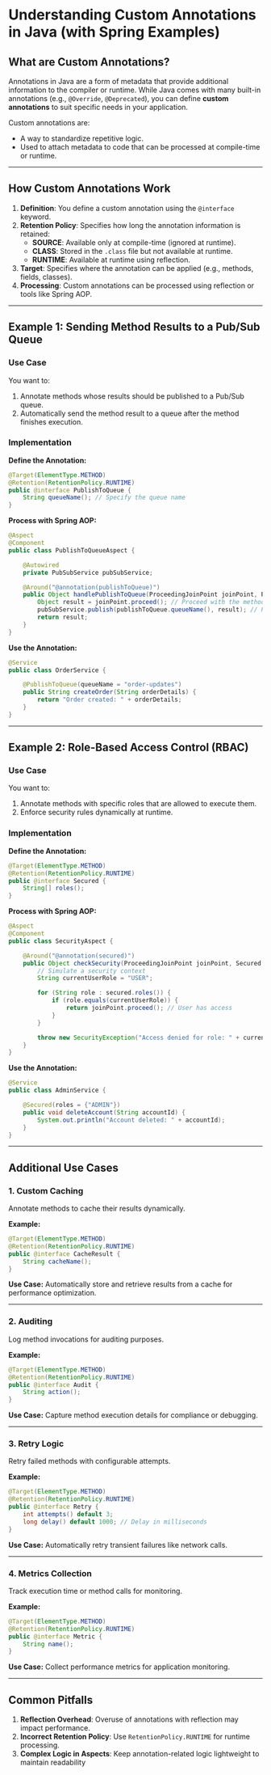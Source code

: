 
# Understanding Custom Annotations in Java (with Spring Examples)

## What are Custom Annotations?

Annotations in Java are a form of metadata that provide additional information to the compiler or runtime. While Java comes with many built-in annotations (e.g., `@Override`, `@Deprecated`), you can define **custom annotations** to suit specific needs in your application.

Custom annotations are:
- A way to standardize repetitive logic.
- Used to attach metadata to code that can be processed at compile-time or runtime.

---

## How Custom Annotations Work

1. **Definition**: You define a custom annotation using the `@interface` keyword.
2. **Retention Policy**: Specifies how long the annotation information is retained:
   - **SOURCE**: Available only at compile-time (ignored at runtime).
   - **CLASS**: Stored in the `.class` file but not available at runtime.
   - **RUNTIME**: Available at runtime using reflection.
3. **Target**: Specifies where the annotation can be applied (e.g., methods, fields, classes).
4. **Processing**: Custom annotations can be processed using reflection or tools like Spring AOP.

---

## Example 1: Sending Method Results to a Pub/Sub Queue

### Use Case

You want to:
1. Annotate methods whose results should be published to a Pub/Sub queue.
2. Automatically send the method result to a queue after the method finishes execution.

### Implementation

**Define the Annotation:**

```java
@Target(ElementType.METHOD)
@Retention(RetentionPolicy.RUNTIME)
public @interface PublishToQueue {
    String queueName(); // Specify the queue name
}
```

**Process with Spring AOP:**

```java
@Aspect
@Component
public class PublishToQueueAspect {

    @Autowired
    private PubSubService pubSubService;

    @Around("@annotation(publishToQueue)")
    public Object handlePublishToQueue(ProceedingJoinPoint joinPoint, PublishToQueue publishToQueue) throws Throwable {
        Object result = joinPoint.proceed(); // Proceed with the method
        pubSubService.publish(publishToQueue.queueName(), result); // Publish result
        return result;
    }
}
```

**Use the Annotation:**

```java
@Service
public class OrderService {

    @PublishToQueue(queueName = "order-updates")
    public String createOrder(String orderDetails) {
        return "Order created: " + orderDetails;
    }
}
```

---

## Example 2: Role-Based Access Control (RBAC)

### Use Case

You want to:
1. Annotate methods with specific roles that are allowed to execute them.
2. Enforce security rules dynamically at runtime.

### Implementation

**Define the Annotation:**

```java
@Target(ElementType.METHOD)
@Retention(RetentionPolicy.RUNTIME)
public @interface Secured {
    String[] roles();
}
```

**Process with Spring AOP:**

```java
@Aspect
@Component
public class SecurityAspect {

    @Around("@annotation(secured)")
    public Object checkSecurity(ProceedingJoinPoint joinPoint, Secured secured) throws Throwable {
        // Simulate a security context
        String currentUserRole = "USER";

        for (String role : secured.roles()) {
            if (role.equals(currentUserRole)) {
                return joinPoint.proceed(); // User has access
            }
        }

        throw new SecurityException("Access denied for role: " + currentUserRole);
    }
}
```

**Use the Annotation:**

```java
@Service
public class AdminService {

    @Secured(roles = {"ADMIN"})
    public void deleteAccount(String accountId) {
        System.out.println("Account deleted: " + accountId);
    }
}
```

---

## Additional Use Cases

### 1. **Custom Caching**
Annotate methods to cache their results dynamically.

**Example:**
```java
@Target(ElementType.METHOD)
@Retention(RetentionPolicy.RUNTIME)
public @interface CacheResult {
    String cacheName();
}
```

**Use Case:** Automatically store and retrieve results from a cache for performance optimization.

---

### 2. **Auditing**
Log method invocations for auditing purposes.

**Example:**
```java
@Target(ElementType.METHOD)
@Retention(RetentionPolicy.RUNTIME)
public @interface Audit {
    String action();
}
```

**Use Case:** Capture method execution details for compliance or debugging.

---

### 3. **Retry Logic**
Retry failed methods with configurable attempts.

**Example:**
```java
@Target(ElementType.METHOD)
@Retention(RetentionPolicy.RUNTIME)
public @interface Retry {
    int attempts() default 3;
    long delay() default 1000; // Delay in milliseconds
}
```

**Use Case:** Automatically retry transient failures like network calls.

---

### 4. **Metrics Collection**
Track execution time or method calls for monitoring.

**Example:**
```java
@Target(ElementType.METHOD)
@Retention(RetentionPolicy.RUNTIME)
public @interface Metric {
    String name();
}
```

**Use Case:** Collect performance metrics for application monitoring.

---

## Common Pitfalls

1. **Reflection Overhead**: Overuse of annotations with reflection may impact performance.
2. **Incorrect Retention Policy**: Use `RetentionPolicy.RUNTIME` for runtime processing.
3. **Complex Logic in Aspects**: Keep annotation-related logic lightweight to maintain readability 